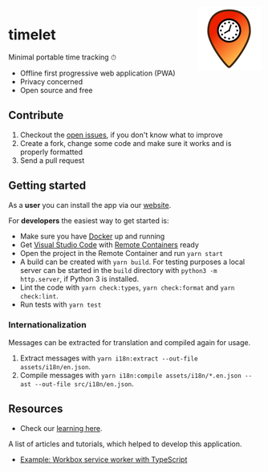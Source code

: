 <img src='assets/images/timelet-128.png' align='right' alt='Timelet logo'>

# timelet

Minimal portable time tracking ⏱

- Offline first progressive web application (PWA)
- Privacy concerned
- Open source and free

## Contribute

1. Checkout the [open issues](https://github.com/timelet/timelet/issues), if you don't know what to improve
1. Create a fork, change some code and make sure it works and is properly formatted
1. Send a pull request

## Getting started

As a **user** you can install the app via our [website](https://timelet.org).

For **developers** the easiest way to get started is:

- Make sure you have [Docker](https://docs.docker.com/get-docker/) up and running
- Get [Visual Studio Code](https://code.visualstudio.com/) with [Remote Containers](https://code.visualstudio.com/docs/remote/containers) ready
- Open the project in the Remote Container and run `yarn start`
- A build can be created with `yarn build`. For testing purposes a local server can be started in the `build` directory with `python3 -m http.server`, if Python 3 is installed.
- Lint the code with `yarn check:types`, `yarn check:format` and `yarn check:lint`.
- Run tests with `yarn test`

### Internationalization

Messages can be extracted for translation and compiled again for usage.

1. Extract messages with `yarn i18n:extract --out-file assets/i18n/en.json`.
1. Compile messages with `yarn i18n:compile assets/i18n/*.en.json --ast --out-file src/i18n/en.json`.

## Resources

- Check our [learning here](./docs/learnings.md).

A list of articles and tutorials, which helped to develop this application.

- [Example: Workbox service worker with TypeScript](https://gist.github.com/dsebastien/12c47fdb6517cfdab9473297f4472d22)
